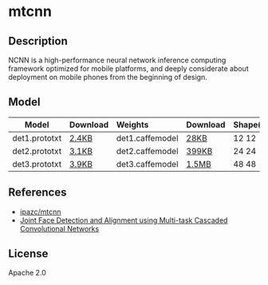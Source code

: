 <!--- SPDX-License-Identifier: Apache-2.0 -->

# mtcnn

## Description

NCNN is a high-performance neural network inference computing framework optimized
for mobile platforms, and deeply considerate about deployment on mobile phones
from the beginning of design.

## Model

| Model         | Download               | Weights         | Download                 | Shape(hw) |
| ------------- |:---------------------- |:--------------- |:------------------------ | :-------- |
| det1.prototxt | [2.4KB](det1.prototxt) | det1.caffemodel | [28KB](det1.caffemodel)  |   12 12   |
| det2.prototxt | [3.1KB](det2.prototxt) | det2.caffemodel | [399KB](det2.caffemodel) |   24 24   |
| det3.prototxt | [3.9KB](det3.prototxt) | det3.caffemodel | [1.5MB](det3.caffemodel) |   48 48   |

## References

* [ipazc/mtcnn](https://github.com/ipazc/mtcnn)
* [Joint Face Detection and Alignment using Multi-task Cascaded Convolutional Networks](https://arxiv.org/abs/1604.02878)

## License

Apache 2.0
